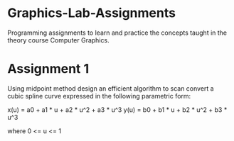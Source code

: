 Graphics-Lab-Assignments
========================

Programming assignments to learn and practice the concepts taught in the theory course Computer Graphics.

Assignment 1
============
Using midpoint method design an efficient algorithm to scan convert a cubic spline curve expressed in the 
following parametric form:

x(u) = a0 + a1 * u + a2 * u^2 + a3 * u^3
y(u) = b0 + b1 * u + b2 * u^2 + b3 * u^3

where 0 <= u <= 1
